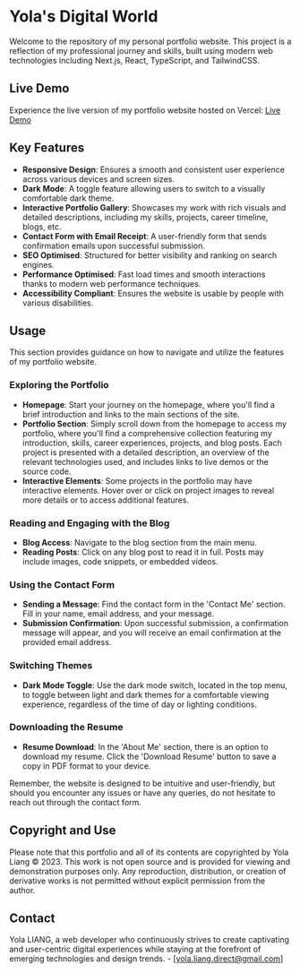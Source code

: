 # Yola's Digital World

Welcome to the repository of my personal portfolio website. This project is a reflection of my professional journey and skills, built using modern web technologies including Next.js, React, TypeScript, and TailwindCSS.

## Live Demo

Experience the live version of my portfolio website hosted on Vercel: [Live Demo](https://yolaliang.me/)

## Key Features

- **Responsive Design**: Ensures a smooth and consistent user experience across various devices and screen sizes.
- **Dark Mode**: A toggle feature allowing users to switch to a visually comfortable dark theme.
- **Interactive Portfolio Gallery**: Showcases my work with rich visuals and detailed descriptions, including my skills, projects, career timeline, blogs, etc.
- **Contact Form with Email Receipt**: A user-friendly form that sends confirmation emails upon successful submission.
- **SEO Optimised**: Structured for better visibility and ranking on search engines.
- **Performance Optimised**: Fast load times and smooth interactions thanks to modern web performance techniques.
- **Accessibility Compliant**: Ensures the website is usable by people with various disabilities.

## Usage

This section provides guidance on how to navigate and utilize the features of my portfolio website.

### Exploring the Portfolio

- **Homepage**: Start your journey on the homepage, where you'll find a brief introduction and links to the main sections of the site.
- **Portfolio Section**: Simply scroll down from the homepage to access my portfolio, where you'll find a comprehensive collection featuring my introduction, skills, career experiences, projects, and blog posts. Each project is presented with a detailed description, an overview of the relevant technologies used, and includes links to live demos or the source code.
- **Interactive Elements**: Some projects in the portfolio may have interactive elements. Hover over or click on project images to reveal more details or to access additional features.

### Reading and Engaging with the Blog

- **Blog Access**: Navigate to the blog section from the main menu.
- **Reading Posts**: Click on any blog post to read it in full. Posts may include images, code snippets, or embedded videos.

### Using the Contact Form

- **Sending a Message**: Find the contact form in the 'Contact Me' section. Fill in your name, email address, and your message.
- **Submission Confirmation**: Upon successful submission, a confirmation message will appear, and you will receive an email confirmation at the provided email address.

### Switching Themes

- **Dark Mode Toggle**: Use the dark mode switch, located in the top menu, to toggle between light and dark themes for a comfortable viewing experience, regardless of the time of day or lighting conditions.

### Downloading the Resume

- **Resume Download**: In the 'About Me' section, there is an option to download my resume. Click the 'Download Resume' button to save a copy in PDF format to your device.

Remember, the website is designed to be intuitive and user-friendly, but should you encounter any issues or have any queries, do not hesitate to reach out through the contact form.

## Copyright and Use

Please note that this portfolio and all of its contents are copyrighted by Yola Liang © 2023. This work is not open source and is provided for viewing and demonstration purposes only. Any reproduction, distribution, or creation of derivative works is not permitted without explicit permission from the author.

## Contact

Yola LIANG, a web developer who continuously strives to create captivating and user-centric digital experiences while staying at the forefront of emerging technologies and design trends. - [[yola.liang.direct@gmail.com](mailto:your-email@example.com)]
